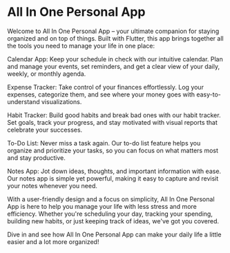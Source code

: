 # All In One Personal App

Welcome to All In One Personal App – your ultimate companion for staying organized and on top of things. Built with Flutter, this app brings together all the tools you need to manage your life in one place:


Calendar App: Keep your schedule in check with our intuitive calendar. Plan and manage your events, set reminders, and get a clear view of your daily, weekly, or monthly agenda.

Expense Tracker: Take control of your finances effortlessly. Log your expenses, categorize them, and see where your money goes with easy-to-understand visualizations.

Habit Tracker: Build good habits and break bad ones with our habit tracker. Set goals, track your progress, and stay motivated with visual reports that celebrate your successes.

To-Do List: Never miss a task again. Our to-do list feature helps you organize and prioritize your tasks, so you can focus on what matters most and stay productive.

Notes App: Jot down ideas, thoughts, and important information with ease. Our notes app is simple yet powerful, making it easy to capture and revisit your notes whenever you need.


With a user-friendly design and a focus on simplicity, All In One Personal App is here to help you manage your life with less stress and more efficiency. Whether you're scheduling your day, tracking your spending, building new habits, or just keeping track of ideas, we've got you covered.

Dive in and see how All In One Personal App can make your daily life a little easier and a lot more organized!
